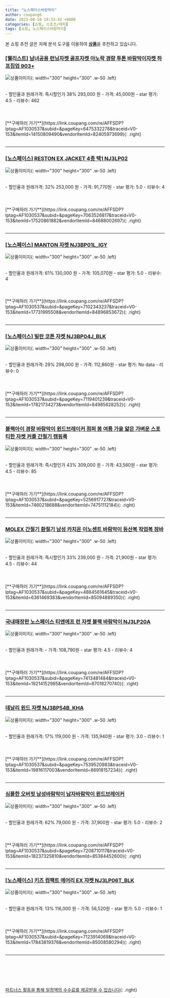 ```yaml
---
title: "노스페이스바람막이"
author: coupang6
date: 2023-08-10 19:33:42 +0800
categories: [쇼핑, 스포츠/레저]
tags: [쇼핑, 노스페이스바람막이]
---
```


본 쇼핑 추천 글은 자체 분석 도구를 이용하여 [**상품**](https://link.coupang.com/a/bao1ui)을 추천하고 있습니다.

### [[웰리스트] 남녀공용 런닝자켓 골프자켓 아노락 경량 투톤 바람막이자켓 하프집업 903+](https://link.coupang.com/re/AFFSDP?lptag=AF1030537&subid=&pageKey=6475332278&traceid=V0-153&itemId=14150809490&vendorItemId=82405973699)

![상품이미지](https://thumbnail8.coupangcdn.com/thumbnails/remote/230x230ex/image/vendor_inventory/6b79/0bc6255ab036def1be8e0966af8896633c452ca0ccffb14709abf931a6ad.jpg){: width="300" height="300" .w-50 .left}


<br>
- 할인율과 원래가격: 즉시할인가 38%  293,000   원
- 가격: 45,000원
- star 평가: 4.5
- 리뷰수: 462
<br>
<br>
<br>
<br>
[**구매하러 가기**](https://link.coupang.com/re/AFFSDP?lptag=AF1030537&subid=&pageKey=6475332278&traceid=V0-153&itemId=14150809490&vendorItemId=82405973699){: .right}
<br>
<br>

---

### [[노스페이스] RESTON EX JACKET 4종 택1 NJ3LP02](https://link.coupang.com/re/AFFSDP?lptag=AF1030537&subid=&pageKey=7063526817&traceid=V0-153&itemId=17520861882&vendorItemId=84688002697)

![상품이미지](https://thumbnail8.coupangcdn.com/thumbnails/remote/230x230ex/image/vendor_inventory/55ab/5c77508a224d230165e40964af664440319fb0f5def31aadcd6dc3863971.jpg){: width="300" height="300" .w-50 .left}


<br>
- 할인율과 원래가격: 32%  253,000   원
- 가격: 91,770원
- star 평가: 5.0
- 리뷰수: 4
<br>
<br>
<br>
<br>
[**구매하러 가기**](https://link.coupang.com/re/AFFSDP?lptag=AF1030537&subid=&pageKey=7063526817&traceid=V0-153&itemId=17520861882&vendorItemId=84688002697){: .right}
<br>
<br>

---

### [[노스페이스] MANTON 자켓 NJ3BP01L_IGY](https://link.coupang.com/re/AFFSDP?lptag=AF1030537&subid=&pageKey=7102343237&traceid=V0-153&itemId=17731995508&vendorItemId=84896853672)

![상품이미지](https://thumbnail8.coupangcdn.com/thumbnails/remote/230x230ex/image/vendor_inventory/c0cb/c7423faae881fdcf0afb44e20cd384004577ad32fc920b7a5f637a2ec9f9.jpg){: width="300" height="300" .w-50 .left}


<br>
- 할인율과 원래가격: 61%  130,000   원
- 가격: 105,070원
- star 평가: 5.0
- 리뷰수: 4
<br>
<br>
<br>
<br>
[**구매하러 가기**](https://link.coupang.com/re/AFFSDP?lptag=AF1030537&subid=&pageKey=7102343237&traceid=V0-153&itemId=17731995508&vendorItemId=84896853672){: .right}
<br>
<br>

---

### [[노스페이스] 빌란 코튼 자켓 NJ3BP04J_BLK](https://link.coupang.com/re/AFFSDP?lptag=AF1030537&subid=&pageKey=7119401239&traceid=V0-153&itemId=17821734273&vendorItemId=84985628252)

![상품이미지](https://thumbnail10.coupangcdn.com/thumbnails/remote/230x230ex/image/vendor_inventory/9213/ad9d95ea9e7e3ef09d80dfd3bd884268f2fdc8ad29e3cdb3f5ea9677c43b.jpg){: width="300" height="300" .w-50 .left}


<br>
- 할인율과 원래가격: 29%  298,000   원
- 가격: 112,860원
- star 평가: No data
- 리뷰수: 0
<br>
<br>
<br>
<br>
[**구매하러 가기**](https://link.coupang.com/re/AFFSDP?lptag=AF1030537&subid=&pageKey=7119401239&traceid=V0-153&itemId=17821734273&vendorItemId=84985628252){: .right}
<br>
<br>

---

### [블랙아이 경량 바람막이 윈드브레이커 점퍼 봄 여름 가을 얇은 가벼운 스포티한 자켓 커플 간절기 캠핑룩](https://link.coupang.com/re/AFFSDP?lptag=AF1030537&subid=&pageKey=5256917727&traceid=V0-153&itemId=7460218688&vendorItemId=74751112184)

![상품이미지](https://thumbnail6.coupangcdn.com/thumbnails/remote/230x230ex/image/vendor_inventory/9f32/cb57c53196ac0f1ba1a279fb4f440690195435e22fea307d702534622f5f.jpg){: width="300" height="300" .w-50 .left}


<br>
- 할인율과 원래가격: 즉시할인가 43%  309,000   원
- 가격: 43,560원
- star 평가: 4.5
- 리뷰수: 85
<br>
<br>
<br>
<br>
[**구매하러 가기**](https://link.coupang.com/re/AFFSDP?lptag=AF1030537&subid=&pageKey=5256917727&traceid=V0-153&itemId=7460218688&vendorItemId=74751112184){: .right}
<br>
<br>

---

### [MOLEX 간절기 환절기 남성 카치온 이노센트 바람막이 등산복 작업복 잠바](https://link.coupang.com/re/AFFSDP?lptag=AF1030537&subid=&pageKey=4884561645&traceid=V0-153&itemId=6361469383&vendorItemId=85094889350)

![상품이미지](https://thumbnail6.coupangcdn.com/thumbnails/remote/230x230ex/image/vendor_inventory/4c4d/565129bb9bd9225f794adf572c263b607eb1ae0037464bde91fe31bb0f4f.jpg){: width="300" height="300" .w-50 .left}


<br>
- 할인율과 원래가격: 즉시할인가 33%  239,000   원
- 가격: 21,900원
- star 평가: 4.5
- 리뷰수: 44
<br>
<br>
<br>
<br>
[**구매하러 가기**](https://link.coupang.com/re/AFFSDP?lptag=AF1030537&subid=&pageKey=4884561645&traceid=V0-153&itemId=6361469383&vendorItemId=85094889350){: .right}
<br>
<br>

---

### [국내매장판 노스페이스 티엔에프 런 자켓 블랙 바람막이 NJ3LP20A](https://link.coupang.com/re/AFFSDP?lptag=AF1030537&subid=&pageKey=7413481484&traceid=V0-153&itemId=19214152985&vendorItemId=87018270740)

![상품이미지](https://thumbnail8.coupangcdn.com/thumbnails/remote/230x230ex/image/vendor_inventory/808a/d88ca8d6c9a4447ab1e4730e42d1fcb87ee191bd7f37b81f839d7e1e5d0a.jpg){: width="300" height="300" .w-50 .left}


<br>
- 할인율과 원래가격: 
- 가격: 108,790원
- star 평가: 4.5
- 리뷰수: 4
<br>
<br>
<br>
<br>
[**구매하러 가기**](https://link.coupang.com/re/AFFSDP?lptag=AF1030537&subid=&pageKey=7413481484&traceid=V0-153&itemId=19214152985&vendorItemId=87018270740){: .right}
<br>
<br>

---

### [데날리 윈드 자켓 NJ3BP54B_KHA](https://link.coupang.com/re/AFFSDP?lptag=AF1030537&subid=&pageKey=7539520983&traceid=V0-153&itemId=19816117003&vendorItemId=86918157234)

![상품이미지](https://thumbnail10.coupangcdn.com/thumbnails/remote/230x230ex/image/vendor_inventory/a0b4/5660ccd783984520264981f92409d705d42ac35930efbbf00616467cd5f6.jpg){: width="300" height="300" .w-50 .left}


<br>
- 할인율과 원래가격: 17%  119,000   원
- 가격: 135,940원
- star 평가: 3.0
- 리뷰수: 1
<br>
<br>
<br>
<br>
[**구매하러 가기**](https://link.coupang.com/re/AFFSDP?lptag=AF1030537&subid=&pageKey=7539520983&traceid=V0-153&itemId=19816117003&vendorItemId=86918157234){: .right}
<br>
<br>

---

### [심플한 오버핏 남성바람막이 남자바람막이 윈드브레이커](https://link.coupang.com/re/AFFSDP?lptag=AF1030537&subid=&pageKey=7208710117&traceid=V0-153&itemId=18237325810&vendorItemId=85384452600)

![상품이미지](https://thumbnail9.coupangcdn.com/thumbnails/remote/230x230ex/image/vendor_inventory/2a16/1330f5418833bc9e045b4f8d3f443f16bcc64c5849af16ad970853748979.png){: width="300" height="300" .w-50 .left}


<br>
- 할인율과 원래가격: 62%  79,000   원
- 가격: 37,900원
- star 평가: 5.0
- 리뷰수: 2
<br>
<br>
<br>
<br>
[**구매하러 가기**](https://link.coupang.com/re/AFFSDP?lptag=AF1030537&subid=&pageKey=7208710117&traceid=V0-153&itemId=18237325810&vendorItemId=85384452600){: .right}
<br>
<br>

---

### [[노스페이스] 키즈 컴팩트 에어리 EX 쟈켓 NJ3LP06T_BLK](https://link.coupang.com/re/AFFSDP?lptag=AF1030537&subid=&pageKey=7123914069&traceid=V0-153&itemId=17843819376&vendorItemId=85008580294)

![상품이미지](https://thumbnail9.coupangcdn.com/thumbnails/remote/230x230ex/image/vendor_inventory/e3c0/f09b859fb98c160a19d92145fe5764870976af776084a0fff380b4e51f95.jpg){: width="300" height="300" .w-50 .left}


<br>
- 할인율과 원래가격: 13%  116,000   원
- 가격: 56,520원
- star 평가: 5.0
- 리뷰수: 1
<br>
<br>
<br>
<br>
[**구매하러 가기**](https://link.coupang.com/re/AFFSDP?lptag=AF1030537&subid=&pageKey=7123914069&traceid=V0-153&itemId=17843819376&vendorItemId=85008580294){: .right}
<br>
<br>

---
<br><br><br><br><br> [파트너스 활동을 통해 일정액의 수수료를 제공받을 수 있습니다](https://link.coupang.com/a/bao1ui){: .right}